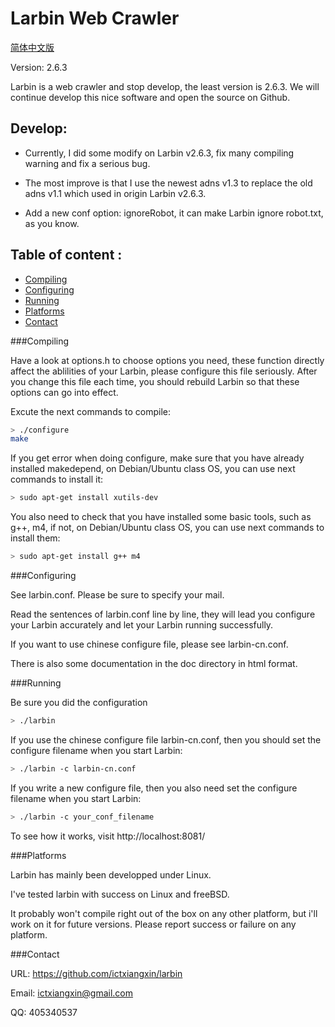 Larbin Web Crawler
==================

[简体中文版](/README.md)

Version: 2.6.3

Larbin is a web crawler and stop develop, the least version is 2.6.3.
We will continue develop this nice software and open the source on Github.

Develop:
--------

* Currently, I did some modify on Larbin v2.6.3, fix many compiling warning and fix a serious bug.

* The most improve is that I use the newest adns v1.3 to replace the old adns v1.1 which used in origin Larbin v2.6.3.

* Add a new conf option: ignoreRobot, it can make Larbin ignore robot.txt, as you know.

Table of content :
------------------

* [Compiling](#compiling)
* [Configuring](#configuring)
* [Running](#running)
* [Platforms](#platforms)
* [Contact](#contact)

###Compiling

Have a look at options.h to choose options you need, these function directly affect the ablilities of your Larbin, please configure this file seriously. After you change this file each time, you should rebuild Larbin so that these options can go into effect.

Excute the next commands to compile:

```bash
> ./configure
make
```
If you get error when doing configure, make sure that you have already installed makedepend, on Debian/Ubuntu class OS, you can use next commands to install it:
```bash
> sudo apt-get install xutils-dev
```
You also need to check that you have installed some basic tools, such as g++, m4, if not, on Debian/Ubuntu class OS, you can use next commands to install them:
```bash
> sudo apt-get install g++ m4
``` 

###Configuring

See larbin.conf. Please be sure to specify your mail.

Read the sentences of larbin.conf line by line, they will lead you configure your Larbin accurately and let your Larbin running successfully.

If you want to use chinese configure file, please see larbin-cn.conf.

There is also some documentation in the doc directory in html format.

###Running

Be sure you did the configuration

```bash
> ./larbin
```
If you use the chinese configure file larbin-cn.conf, then you should set the configure filename when you start Larbin:
```bash
> ./larbin -c larbin-cn.conf
```
If you write a new configure file, then you also need set the configure filename when you start Larbin:
```bash
> ./larbin -c your_conf_filename
```

To see how it works, visit http://localhost:8081/

###Platforms

Larbin has mainly been developped under Linux.

I've tested larbin with success on Linux and freeBSD.

It probably won't compile right out of the box on any other platform,
but i'll work on it for future versions. Please report success or failure on any platform.

###Contact

URL: https://github.com/ictxiangxin/larbin

Email: ictxiangxin@gmail.com

QQ: 405340537
